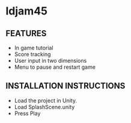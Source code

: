 # ldjam45
FEATURES
--------
- In game tutorial
- Score tracking
- User input in two dimensions
- Menu to pause and restart game

INSTALLATION INSTRUCTIONS
-------------------------
- Load the project in Unity.
- Load SplashScene.unity
- Press Play
